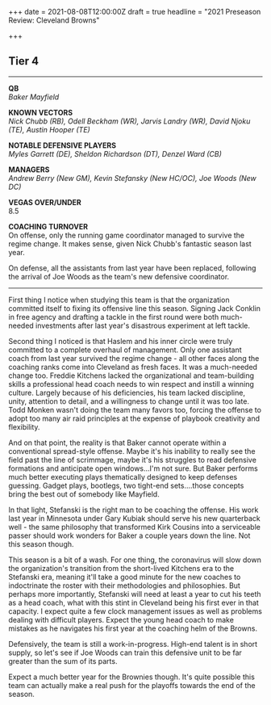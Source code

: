 +++
date = 2021-08-08T12:00:00Z
draft = true
headline = "2021 Preseason Review: Cleveland Browns"

+++
## Tier 4

***

**QB**  
_Baker Mayfield_

**KNOWN VECTORS**  
_Nick Chubb (RB), Odell Beckham (WR), Jarvis Landry (WR), David Njoku (TE), Austin Hooper (TE)_

**NOTABLE DEFENSIVE PLAYERS**  
_Myles Garrett (DE), Sheldon Richardson (DT), Denzel Ward (CB)_

**MANAGERS**  
_Andrew Berry (New GM), Kevin Stefansky (New HC/OC), Joe Woods (New DC)_

**VEGAS OVER/UNDER**  
8\.5

**COACHING TURNOVER**  
On offense, only the running game coordinator managed to survive the regime change. It makes sense, given Nick Chubb's fantastic season last year.

On defense, all the assistants from last year have been replaced, following the arrival of Joe Woods as the team's new defensive coordinator.

***

First thing I notice when studying this team is that the organization committed itself to fixing its offensive line this season. Signing Jack Conklin in free agency and drafting a tackle in the first round were both much-needed investments after last year's disastrous experiment at left tackle.

Second thing I noticed is that Haslem and his inner circle were truly committed to a complete overhaul of management. Only one assistant coach from last year survived the regime change - all other faces along the coaching ranks come into Cleveland as fresh faces. It was a much-needed change too. Freddie Kitchens lacked the organizational and team-building skills a professional head coach needs to win respect and instill a winning culture. Largely because of his deficiencies, his team lacked discipline, unity, attention to detail, and a willingness to change until it was too late. Todd Monken wasn't doing the team many favors too, forcing the offense to adopt too many air raid principles at the expense of playbook creativity and flexibility.

And on that point, the reality is that Baker cannot operate within a conventional spread-style offense. Maybe it's his inability to really see the field past the line of scrimmage, maybe it's his struggles to read defensive formations and anticipate open windows...I'm not sure. But Baker performs much better executing plays thematically designed to keep defenses guessing. Gadget plays, bootlegs, two tight-end sets....those concepts bring the best out of somebody like Mayfield.

In that light, Stefanski is the right man to be coaching the offense. His work last year in Minnesota under Gary Kubiak should serve his new quarterback well - the same philosophy that transformed Kirk Cousins into a serviceable passer should work wonders for Baker a couple years down the line. Not this season though.

This season is a bit of a wash. For one thing, the coronavirus will slow down the organization's transition from the short-lived Kitchens era to the Stefanski era, meaning it'll take a good minute for the new coaches to indoctrinate the roster with their methodologies and philosophies. But perhaps more importantly, Stefanski will need at least a year to cut his teeth as a head coach, what with this stint in Cleveland being his first ever in that capacity. I expect quite a few clock management issues as well as problems dealing with difficult players. Expect the young head coach to make mistakes as he navigates his first year at the coaching helm of the Browns.

Defensively, the team is still a work-in-progress. High-end talent is in short supply, so let's see if Joe Woods can train this defensive unit to be far greater than the sum of its parts.

Expect a much better year for the Brownies though. It's quite possible this team can actually make a real push for the playoffs towards the end of the season.